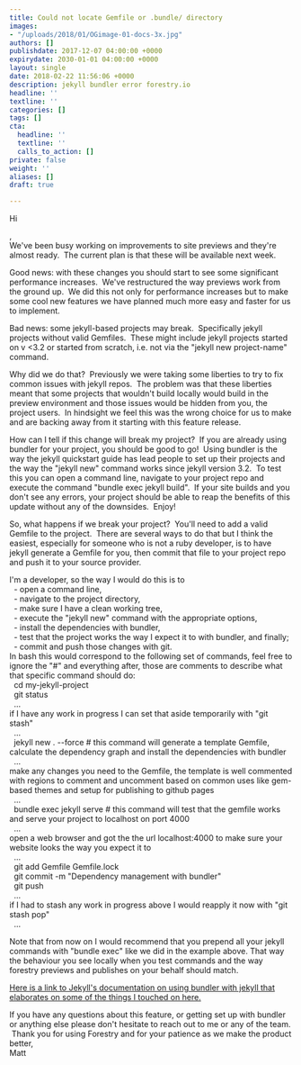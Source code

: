 ```yaml
---
title: Could not locate Gemfile or .bundle/ directory
images:
- "/uploads/2018/01/OGimage-01-docs-3x.jpg"
authors: []
publishdate: 2017-12-07 04:00:00 +0000
expirydate: 2030-01-01 04:00:00 +0000
layout: single
date: 2018-02-22 11:56:06 +0000
description: jekyll bundler error forestry.io
headline: ''
textline: ''
categories: []
tags: []
cta:
  headline: ''
  textline: ''
  calls_to_action: []
private: false
weight: ''
aliases: []
draft: true

---
```

Hi ​

​,  
We've  been busy working on improvements to site previews and they're almost  ready.  The current plan is that these will be available next week.  
  
Good  news: with these changes you should start to see some significant  performance increases.  We've restructured the way previews work from  the ground up.  We did this not only for performance increases but to  make some cool new features we have planned much more easy and faster  for us to implement.  
  
Bad news: some jekyll-based projects may  break.  Specifically jekyll projects without valid Gemfiles.  These  might include jekyll projects started on v <3.2 or started from  scratch, i.e. not via the "jekyll new project-name" command.  
  
Why  did we do that?  Previously we were taking some liberties to try to fix  common issues with jekyll repos.  The problem was that these liberties  meant that some projects that wouldn't build locally would build in the  preview environment and those issues would be hidden from you, the  project users.  In hindsight we feel this was the wrong choice for us to  make and are backing away from it starting with this feature release.

How  can I tell if this change will break my project?  If you are already  using bundler for your project, you should be good to go!  Using bundler  is the way the jekyll quickstart guide has lead people to set up their  projects and the way the "jekyll new" command works since jekyll version  3.2.  To test this you can open a command line, navigate to your  project repo and execute the command "bundle exec jekyll build".  If  your site builds and you don't see any errors, your project should be  able to reap the benefits of this update without any of the downsides.   Enjoy!  
  
So, what happens if we break your project?  You'll need  to add a valid Gemfile to the project.  There are several ways to do  that but I think the easiest, especially for someone who is not a ruby  developer, is to have jekyll generate a Gemfile for you, then commit  that file to your project repo and push it to your source provider.

I'm a developer, so the way I would do this is to   
  - open a command line,   
  - navigate to the project directory,   
  - make sure I have a clean working tree,  
  - execute the "jekyll new" command with the appropriate options,   
  - install the dependencies with bundler,   
  - test that the project works the way I expect it to with bundler, and finally;   
  - commit and push those changes with git.    
In  bash this would correspond to the following set of commands, feel free  to ignore the "#" and everything after, those are comments to describe  what that specific command should do:  
  cd my-jekyll-project  
  git status  
  ...  
if I have any work in progress I can set that aside temporarily with "git stash"  
  ...  
   jekyll new . --force # this command will generate a template Gemfile,  calculate the dependency graph and install the dependencies with bundler  
  ...   
make  any changes you need to the Gemfile, the template is well commented  with regions to comment and uncomment based on common uses like  gem-based themes and setup for publishing to github pages  
  ...  
  bundle exec jekyll serve # this command will test that the gemfile works and serve your project to localhost on port 4000  
  ...  
open a web browser and got the the url localhost:4000 to make sure your website looks the way you expect it to  
  ...  
  git add Gemfile Gemfile.lock  
  git commit -m "Dependency management with bundler"  
  git push  
  ...  
if I had to stash any work in progress above I would reapply it now with "git stash pop"  
  ...  
  
Note  that from now on I would recommend that you prepend all your jekyll  commands with "bundle exec" like we did in the example above. That way  the behaviour you see locally when you test commands and the way  forestry previews and publishes on your behalf should match.  
  
[Here is a link to Jekyll's documentation on using bundler with jekyll that elaborates on some of the things I touched on here.]()  
  
If  you have any questions about this feature, or getting set up with  bundler or anything else please don't hesitate to reach out to me or any  of the team.  Thank you for using Forestry and for your patience as we  make the product better,  
Matt